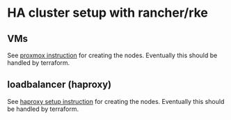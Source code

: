 # HA cluster setup with rancher/rke

## VMs

See [proxmox instruction](proxmox.md) for creating the nodes.  Eventually this should be handled by terraform.

## loadbalancer (haproxy)

See [haproxy setup instruction](haproxy.md) for creating the nodes.  Eventually this should be handled by terraform.
